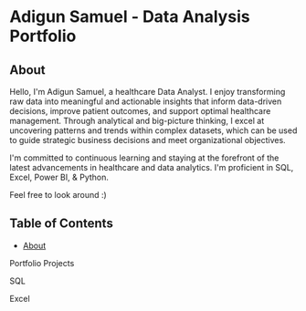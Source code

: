 # Adigun Samuel  - Data Analysis Portfolio
## About
Hello, I'm Adigun Samuel, a healthcare Data Analyst. I enjoy transforming raw data into meaningful and actionable insights that inform data-driven decisions, improve patient outcomes, and support optimal healthcare management. Through analytical and big-picture thinking, I excel at uncovering patterns and trends within complex datasets, which can be used to guide strategic business decisions and meet organizational objectives.

I'm committed to continuous learning and staying at the forefront of the latest advancements in healthcare and data analytics. I'm proficient in SQL, Excel, Power BI, & Python.

Feel free to look around :)

## Table of Contents
- [About]([https://github.com(https://github.com/Holardiplenty123/Data-Analyst-Portfolio/edit/main/README.md#about))

Portfolio Projects

SQL

Excel




